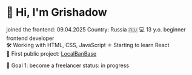 # 👋 Hi, I'm Grishadow
joined the frontend: 09.04.2025
Country: Russia 🇷🇺
💻 13 y.o. beginner frontend developer  
🛠️ Working with HTML, CSS, JavaScript
⚛️ Starting to learn React  
📂 First public project: [LocalBanBase](https://github.com/Grishadow/LocalBanBase)

🎯 Goal 1: become a freelancer
status: in progress
